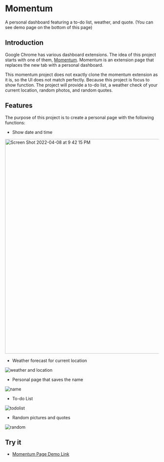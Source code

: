 # Momentum
A personal dashboard featuring a to-do list, weather, and quote.
(You can see demo page on the bottom of this page)

## Introduction
Google Chrome has various dashboard extensions. 
The idea of this project starts with one of them, [Momentum](https://chrome.google.com/webstore/detail/momentum/laookkfknpbbblfpciffpaejjkokdgca). 
Momentum is an extension page that replaces the new tab with a personal dashboard. 

This momentum project does not exactly clone the momentum extension as it is, so the UI does not match perfectly. Because this project is focus to show function. The project will provide a to-do list, a weather check of your current location, random photos, and random quotes. 

## Features
The purpose of this project is to create a personal page with the following functions:

- Show date and time

<img width="700" alt="Screen Shot 2022-04-08 at 9 42 15 PM" src="https://user-images.githubusercontent.com/46692136/163688653-2b9483a9-e27b-4100-8e8d-137eac52615a.png">

- Weather forecast for current location

![weather and location](https://user-images.githubusercontent.com/46692136/163688530-85e40fec-bc15-48b6-8b33-3519be824b9e.gif)

- Personal page that saves the name

![name](https://user-images.githubusercontent.com/46692136/163688586-e0943acf-df27-4767-becd-a4cd103bea0b.gif)

- To-do List

![todolist](https://user-images.githubusercontent.com/46692136/163688593-dd6d9c08-c78b-4904-a978-e4f273b52303.gif)

- Random pictures and quotes

![random](https://user-images.githubusercontent.com/46692136/163688628-80e64ef9-0c95-4ce2-b190-288a846a7f5b.gif)

## Try it
- [Momentum Page Demo Link](https://wnsjunedud.github.io/momentum/) 
